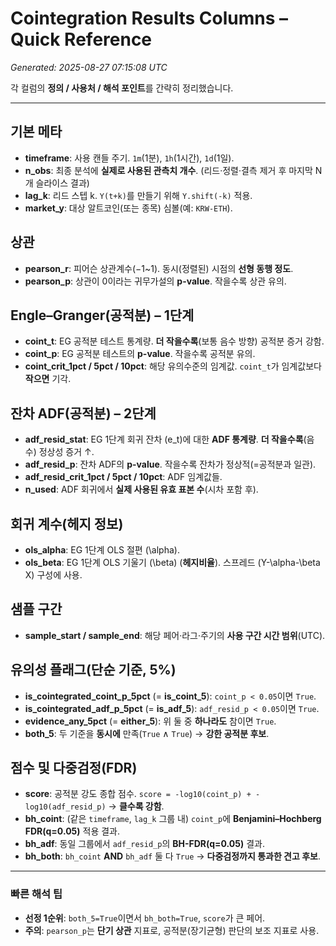 # Cointegration Results Columns – Quick Reference
*Generated: 2025-08-27 07:15:08 UTC*

각 컬럼의 **정의 / 사용처 / 해석 포인트**를 간략히 정리했습니다.

---

## 기본 메타
- **timeframe**: 사용 캔들 주기. `1m`(1분), `1h`(1시간), `1d`(1일).
- **n_obs**: 최종 분석에 **실제로 사용된 관측치 개수**. (리드·정렬·결측 제거 후 마지막 N개 슬라이스 결과)
- **lag_k**: 리드 스텝 k. `Y(t+k)`를 만들기 위해 `Y.shift(-k)` 적용.
- **market_y**: 대상 알트코인(또는 종목) 심볼(예: `KRW-ETH`).

## 상관
- **pearson_r**: 피어슨 상관계수(−1~1). 동시(정렬된) 시점의 **선형 동행 정도**.
- **pearson_p**: 상관이 0이라는 귀무가설의 **p-value**. 작을수록 상관 유의.

## Engle–Granger(공적분) – 1단계
- **coint_t**: EG 공적분 테스트 통계량. **더 작을수록**(보통 음수 방향) 공적분 증거 강함.
- **coint_p**: EG 공적분 테스트의 **p-value**. 작을수록 공적분 유의.
- **coint_crit_1pct / 5pct / 10pct**: 해당 유의수준의 임계값. `coint_t`가 임계값보다 **작으면** 기각.

## 잔차 ADF(공적분) – 2단계
- **adf_resid_stat**: EG 1단계 회귀 잔차 \(e_t\)에 대한 **ADF 통계량**. **더 작을수록**(음수) 정상성 증거 ↑.
- **adf_resid_p**: 잔차 ADF의 **p-value**. 작을수록 잔차가 정상적(=공적분과 일관).
- **adf_resid_crit_1pct / 5pct / 10pct**: ADF 임계값들.
- **n_used**: ADF 회귀에서 **실제 사용된 유효 표본 수**(시차 포함 후).

## 회귀 계수(헤지 정보)
- **ols_alpha**: EG 1단계 OLS 절편 \(\alpha\).
- **ols_beta**: EG 1단계 OLS 기울기 \(\beta\) (**헤지비율**). 스프레드 \(Y-\alpha-\beta X\) 구성에 사용.

## 샘플 구간
- **sample_start / sample_end**: 해당 페어·라그·주기의 **사용 구간 시간 범위**(UTC).

## 유의성 플래그(단순 기준, 5%)
- **is_cointegrated_coint_p_5pct** (= **is_coint_5**): `coint_p < 0.05`이면 `True`.
- **is_cointegrated_adf_p_5pct** (= **is_adf_5**): `adf_resid_p < 0.05`이면 `True`.
- **evidence_any_5pct** (= **either_5**): 위 둘 중 **하나라도** 참이면 `True`.
- **both_5**: 두 기준을 **동시에** 만족(`True` ∧ `True`) → **강한 공적분 후보**.

## 점수 및 다중검정(FDR)
- **score**: 공적분 강도 종합 점수. `score = -log10(coint_p) + -log10(adf_resid_p)` → **클수록 강함**.
- **bh_coint**: (같은 `timeframe`, `lag_k` 그룹 내) `coint_p`에 **Benjamini–Hochberg FDR(q=0.05)** 적용 결과.
- **bh_adf**: 동일 그룹에서 `adf_resid_p`의 **BH-FDR(q=0.05)** 결과.
- **bh_both**: `bh_coint` **AND** `bh_adf` 둘 다 `True` → **다중검정까지 통과한 견고 후보**.

---

### 빠른 해석 팁
- **선정 1순위**: `both_5=True`이면서 `bh_both=True`, `score`가 큰 페어.
- **주의**: `pearson_p`는 **단기 상관** 지표로, 공적분(장기균형) 판단의 보조 지표로 사용.
